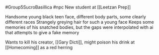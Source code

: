 #Group5SucroBasillica #npc
New student at [[Leetzan Prep]]

Handsome young black teen face, different body parts, some clearly different races 
Strangely greying hair for such a young face
Keeps some memories of his snatched bodies, but the gaps were interpolated with ai that attempts to give a fake memory

Wants to kill his creator, [[Gary Dicti]], might poison his drink at [[Homecoming]] as a red herring